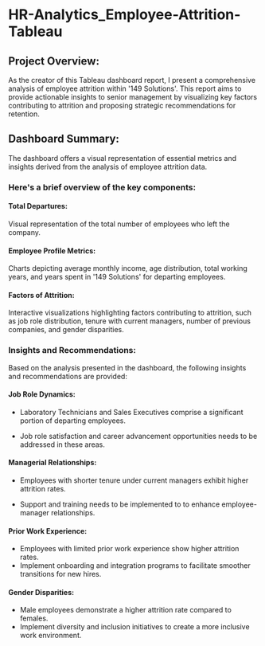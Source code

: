 # HR-Analytics_Employee-Attrition-Tableau

## Project Overview:
As the creator of this Tableau dashboard report, I present a comprehensive analysis of employee attrition within '149 Solutions'. This report aims to provide actionable insights to senior management by visualizing key factors contributing to attrition and proposing strategic recommendations for retention.

## Dashboard Summary:
The dashboard offers a visual representation of essential metrics and insights derived from the analysis of employee attrition data. 

### **Here's a brief overview of the key components:**

#### Total Departures:
  Visual representation of the total number of employees who left the company.
#### Employee Profile Metrics:
  Charts depicting average monthly income, age distribution, total working years, and years spent in '149 Solutions' for departing employees.
#### Factors of Attrition:
  Interactive visualizations highlighting factors contributing to attrition, such as job role distribution, tenure with current managers, number of previous companies, and gender     disparities.
### **Insights and Recommendations:**
  Based on the analysis presented in the dashboard, the following insights and recommendations are provided:

#### Job Role Dynamics:

- Laboratory Technicians and Sales Executives comprise a significant portion of departing employees.

-  Job role satisfaction and career advancement opportunities needs to be addressed in these areas.
  
#### Managerial Relationships:
- Employees with shorter tenure under current managers exhibit higher attrition rates.

- Support and training needs to be implemented to to enhance employee-manager relationships.
  
#### Prior Work Experience:
- Employees with limited prior work experience show higher attrition rates.
-  Implement onboarding and integration programs to facilitate smoother transitions for new hires.
  
#### Gender Disparities:
- Male employees demonstrate a higher attrition rate compared to females.
-  Implement diversity and inclusion initiatives to create a more inclusive work environment.
